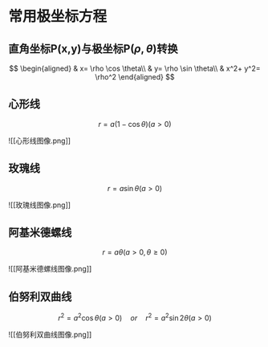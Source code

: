 # 常用极坐标方程

## 直角坐标P(x,y)与极坐标P($\rho,\theta$)转换

$$
\begin{aligned}
	& x= \rho \cos \theta\\
	& y= \rho \sin \theta\\
	& x^2+ y^2= \rho^2
\end{aligned}
$$

## 心形线

$$
r=a(1-\cos \theta) (a>0)
$$

![[心形线图像.png]]

## 玫瑰线

$$
r=a\sin \theta(a>0)
$$

![[玫瑰线图像.png]]

## 阿基米德螺线

$$
r=a\theta(a>0, \theta \geqslant 0)
$$

![[阿基米德螺线图像.png]]

## 伯努利双曲线

$$
r^2=a^2\cos \theta(a>0)\quad or \quad r^2= a^2 \sin 2\theta(a>0)
$$

![[伯努利双曲线图像.png]]
